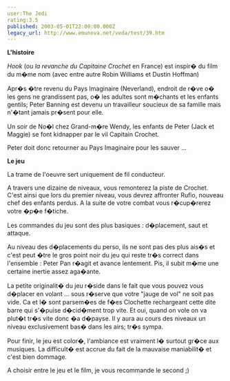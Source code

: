 ```yaml
---
user:The Jedi
rating:3.5
published: 2003-05-01T22:00:00.000Z
legacy_url: http://www.emunova.net/veda/test/39.htm
---
```

**L'histoire**  

_Hook_ (ou _la revanche du Capitaine Crochet_ en France) est inspir� du film du m�me nom (avec entre autre Robin Williams et Dustin Hoffman)  

Apr�s �tre revenu du Pays Imaginaire (Neverland), endroit de r�ve o� les gens ne grandissent pas, o� les adultes sont m�chants et les enfants gentils; Peter Banning est devenu un travailleur soucieux de sa famille mais n'�tant jamais pr�sent pour elle.  

Un soir de No�l chez Grand-m�re Wendy, les enfants de Peter (Jack et Maggie) se font kidnapper par le vil Capitain Crochet.  

Peter doit donc retourner au Pays Imaginaire pour les sauver ...  

  

  

**Le jeu**  

La trame de l'oeuvre sert uniquement de fil conducteur.  

A travers une dizaine de niveaux, vous remonterez la piste de Crochet. C'est ainsi que lors du premier niveau, vous devrez affronter Rufio, nouveau chef des enfants perdus. A la suite de votre combat vous r�cup�rerez votre �p�e f�tiche.  

  

Les commandes du jeu sont des plus basiques : d�placement, saut et attaque.  

Au niveau des d�placements du perso, ils ne sont pas des plus ais�s et c'est peut �tre le gros point noir du jeu qui reste tr�s correct dans l'ensemble : Peter Pan r�agit et avance lentement. Pis, il subit m�me une certaine inertie assez aga�ante.  

La petite originalit� du jeu r�side dans le fait que vous pouvez vous d�placer en volant ... sous r�serve que votre "jauge de vol" ne soit pas vide. Ca et l� sont parsem�es de f�es Clochette rechargeant cette dite barre qui s'�puise d�cid�ment trop vite. Et oui, quand on vole on va plut�t tr�s vite donc �a d�payse. Il y aura au cours des niveaux un niveau exclusivement bas� dans les airs; tr�s sympa.  

  

Pour finir, le jeu est color�, l'ambiance est vraiment l� surtout gr�ce aux musiques. La difficult� est accrue du fait de la mauvaise maniabilit� et c'est bien dommage.  

A choisir entre le jeu et le film, je vous recommande le second ;)